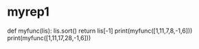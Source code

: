 # myrep1


def myfunc(lis):
    lis.sort()
    return lis[-1]
print(myfunc([1,11,7,8,-1,6]))
print(myfunc([1,11,17,28,-1,6]))